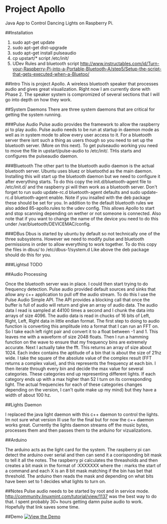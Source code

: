 # Project Apollo
Java App to Control Dancing Lights on Raspberry Pi.

##Installation
1. sudo apt-get update
2. sudo apt-get dist-upgrade
3. sudo apt-get install pulseaudio
4. cp upstart/* script /etc/init/
5. UDev Rules and bluetooth script http://www.instructables.com/id/Turn-your-Raspberry-Pi-into-a-Portable-Bluetooth-A/step5/Setup-the-script-that-gets-executed-when-a-Bluetoo/

##Intro
This is project Apollo. A wireless bluetooth speaker that processes audio and gives great visualization. Right now I am currently done with Phase 2. The speaker system is compromized of several sections that I will go into depth on how they work.

##System Daemons
There are three system daemons that are critical for getting the system running.

###Pulse Audio
Pulse audio provides the framework to allow the raspberry pi to play audio. Pulse audio needs to be run at startup in daemon mode as well as in system mode to allow every user access to it. For a bluetooth server there isnt such a thing as users though so you need to set up the bluetooth server. (More on this next). To get pulseaudio working you need to move the file in upstart/pulse-audio to /etc/init/. THis starts and configures the pulseaudio daemon. 

###Bluetooth
The other part to the bluetooth audio daemon is the actual bluetooth server. Ubuntu uses bluez or bluetoothd as the main daemon. Installing this will start up the bluetooth daemon but we need to configure it after everything starts. To do this copy the init.d/bluetooth-agent file to /etc/init.d/ and the raspberry pi will then work as a bluetooth server. Don't forget to run sudo update-rc.d bluetooth-agent defaults and sudo update-rc.d bluetooth-agent enable. Note if you insalled with the deb package these should be set for you. In addition to the default bluetooth rules we also added 85-apollo.rules to the udev config. This allows Apollo to start and stop scanning depending on wether or not someone is connected. Also note that if you want to change the name of the device you need to do this under /var/bluetooth/DEVICEMAC/config. 

###DBus
Dbus is started by ubuntu by default so not technically one of the three subsystems. However we need to modify pulse and bluetooth permissions in order to allow everything to work together. To do this copy the files in dbus/ to /etc/dbus-1/system.d Like above the deb package should do this for you. 
 
###Lightsd
TODO


##Audio Processing

Once the bluetooth server was in place. I could then start trying to do frequency detection. Pulse audio provided default sources and sinks that allow any c++ application to pull off the audio stream. To do this I use the Pulse Audio Simple API. The API provides a blocking call that once the buffer is full of audio will return and give an array of audio data. The audio data I read is sampled at 44100 times a second and I chunk the data into arrays of size 4096. The audio data is read in chucks of 16 bits of Left, Right, Left, Right data in little endian format. The first step to doing to audio function is converting this amplitude into a format that I can run an FFT on. So I take each left right pair and convert it to a float between -1 and 1. This leaves me with a waveform of size 2048 floats. Then I run a hamming function on the wave to ensure that my frequency bins are extremely accurate. Next I actually take the fft. This returns an array of size about 1024. Each index contains the aptitude of a bin that is about the size of 21hz wide. I take the square of the absolute value of the complex result (FFT returns a complex value), and this represents the frequency at each bin. I then iterate through every bin and decide the max value for several categories. These categories end up representing different lights. If each category ends up with a max higher than 52 I turn on its corresponding light. The actual frequencies for each of these categories changes depending on the version, I can't quite make up my mind) but they have a width of about 100 hz. 

##Lights Daemon

I replaced the java light daemon with this c++ daemon to control the lights. Im not sure what version Ill use for the final but for now the c++ daemon works great. Currently the lights daemon streams off the music bytes, processes them and then passes them to the arduino for vizualizations. 

##Arduino

The arduino acts as the light card for the system. The raspberry pi can detect the arduino over serial and then can send it a coorisponding bit mask to tell it all the notes. The raspberry pi calculates the threasholds and then creates a bit mask in the format of :XXXXXXX
where the : marks the start of a command and each X is an 8 bit mask matching if the bin has bet that threshold. The arduino then reads the mask and depending on what bits have been set to 1 decides what lights to turn on. 


##Notes
Pulse audio needs to be started by root and in service mode. 
http://community.linuxmint.com/tutorial/view/1137 was the best way to do that. I spent probably 30+ hours getting damn pulse audio to work. Hopefully that link saves some time. 

##Demo
[![View the Demo](https://youtu.be/DsmAnA31GMg)](https://youtu.be/DsmAnA31GMg)
